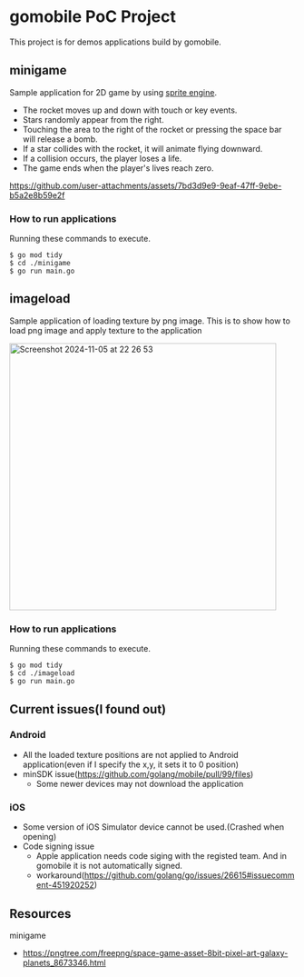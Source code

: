 # gomobile PoC Project
This project is for demos applications build by gomobile.

## minigame
Sample application for 2D game by using [sprite engine](https://pkg.go.dev/golang.org/x/mobile/exp/sprite).

- The rocket moves up and down with touch or key events.
- Stars randomly appear from the right.
- Touching the area to the right of the rocket or pressing the space bar will release a bomb.
- If a star collides with the rocket, it will animate flying downward.
- If a collision occurs, the player loses a life.
- The game ends when the player's lives reach zero.

https://github.com/user-attachments/assets/7bd3d9e9-9eaf-47ff-9ebe-b5a2e8b59e2f


### How to run applications

Running these commands to execute.
```
$ go mod tidy
$ cd ./minigame
$ go run main.go
```

## imageload
Sample application of loading texture by png image.
This is to show how to load png image and apply texture to the application

<img width="470" alt="Screenshot 2024-11-05 at 22 26 53" src="https://github.com/user-attachments/assets/22c111f9-bffa-4b88-9141-657dbf0013c6">

### How to run applications

Running these commands to execute.
```
$ go mod tidy
$ cd ./imageload
$ go run main.go
```

## Current issues(I found out)
### Android
- All the loaded texture positions are not applied to Android application(even if I specify the x,y, it sets it to 0 position)
- minSDK issue(https://github.com/golang/mobile/pull/99/files)
  - Some newer devices may not download the application
### iOS
- Some version of iOS Simulator device cannot be used.(Crashed when opening)
- Code signing issue
  - Apple application needs code siging with the registed team. And in gomobile it is not automatically signed.
  - workaround(https://github.com/golang/go/issues/26615#issuecomment-451920252)

## Resources
minigame
- https://pngtree.com/freepng/space-game-asset-8bit-pixel-art-galaxy-planets_8673346.html
